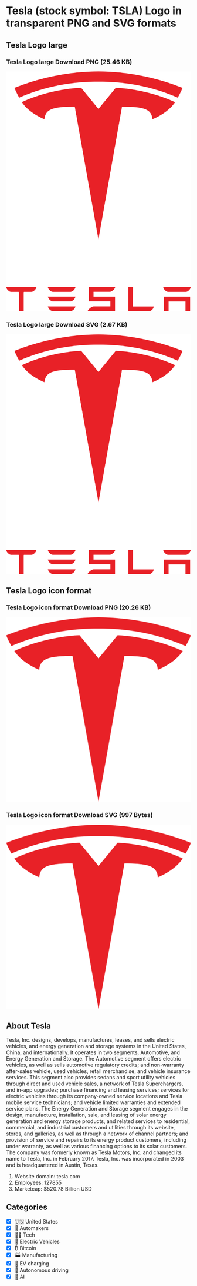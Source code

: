 # Tesla (stock symbol: TSLA) Logo in transparent PNG and SVG formats

## Tesla Logo large

### Tesla Logo large Download PNG (25.46 KB)

![Tesla Logo large Download PNG (25.46 KB)](/img/orig/TSLA_BIG-29a70360.png)

### Tesla Logo large Download SVG (2.67 KB)

![Tesla Logo large Download SVG (2.67 KB)](/img/orig/TSLA_BIG-ae533047.svg)

## Tesla Logo icon format

### Tesla Logo icon format Download PNG (20.26 KB)

![Tesla Logo icon format Download PNG (20.26 KB)](/img/orig/TSLA-6da550e5.png)

### Tesla Logo icon format Download SVG (997 Bytes)

![Tesla Logo icon format Download SVG (997 Bytes)](/img/orig/TSLA-0a331c14.svg)

## About Tesla

Tesla, Inc. designs, develops, manufactures, leases, and sells electric vehicles, and energy generation and storage systems in the United States, China, and internationally. It operates in two segments, Automotive, and Energy Generation and Storage. The Automotive segment offers electric vehicles, as well as sells automotive regulatory credits; and non-warranty after-sales vehicle, used vehicles, retail merchandise, and vehicle insurance services. This segment also provides sedans and sport utility vehicles through direct and used vehicle sales, a network of Tesla Superchargers, and in-app upgrades; purchase financing and leasing services; services for electric vehicles through its company-owned service locations and Tesla mobile service technicians; and vehicle limited warranties and extended service plans. The Energy Generation and Storage segment engages in the design, manufacture, installation, sale, and leasing of solar energy generation and energy storage products, and related services to residential, commercial, and industrial customers and utilities through its website, stores, and galleries, as well as through a network of channel partners; and provision of service and repairs to its energy product customers, including under warranty, as well as various financing options to its solar customers. The company was formerly known as Tesla Motors, Inc. and changed its name to Tesla, Inc. in February 2017. Tesla, Inc. was incorporated in 2003 and is headquartered in Austin, Texas.

1. Website domain: tesla.com
2. Employees: 127855
3. Marketcap: $520.78 Billion USD


## Categories
- [x] 🇺🇸 United States
- [x] 🚗 Automakers
- [x] 👩‍💻 Tech
- [x] 🔋 Electric Vehicles
- [x] ₿ Bitcoin
- [x] 🏭 Manufacturing
- [x] 🔌​ EV charging
- [x] 🤖 Autonomous driving
- [x] 🦾 AI
